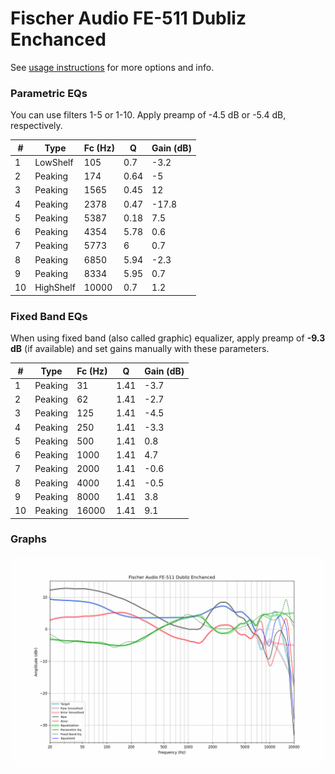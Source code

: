 # Fischer Audio FE-511 Dubliz Enchanced
See [usage instructions](https://github.com/jaakkopasanen/AutoEq#usage) for more options and info.

### Parametric EQs
You can use filters 1-5 or 1-10. Apply preamp of -4.5 dB or -5.4 dB, respectively.

|   # | Type      |   Fc (Hz) |    Q |   Gain (dB) |
|-----|-----------|-----------|------|-------------|
|   1 | LowShelf  |       105 | 0.7  |        -3.2 |
|   2 | Peaking   |       174 | 0.64 |        -5   |
|   3 | Peaking   |      1565 | 0.45 |        12   |
|   4 | Peaking   |      2378 | 0.47 |       -17.8 |
|   5 | Peaking   |      5387 | 0.18 |         7.5 |
|   6 | Peaking   |      4354 | 5.78 |         0.6 |
|   7 | Peaking   |      5773 | 6    |         0.7 |
|   8 | Peaking   |      6850 | 5.94 |        -2.3 |
|   9 | Peaking   |      8334 | 5.95 |         0.7 |
|  10 | HighShelf |     10000 | 0.7  |         1.2 |

### Fixed Band EQs
When using fixed band (also called graphic) equalizer, apply preamp of **-9.3 dB** (if available) and set gains manually with these parameters.

|   # | Type    |   Fc (Hz) |    Q |   Gain (dB) |
|-----|---------|-----------|------|-------------|
|   1 | Peaking |        31 | 1.41 |        -3.7 |
|   2 | Peaking |        62 | 1.41 |        -2.7 |
|   3 | Peaking |       125 | 1.41 |        -4.5 |
|   4 | Peaking |       250 | 1.41 |        -3.3 |
|   5 | Peaking |       500 | 1.41 |         0.8 |
|   6 | Peaking |      1000 | 1.41 |         4.7 |
|   7 | Peaking |      2000 | 1.41 |        -0.6 |
|   8 | Peaking |      4000 | 1.41 |        -0.5 |
|   9 | Peaking |      8000 | 1.41 |         3.8 |
|  10 | Peaking |     16000 | 1.41 |         9.1 |

### Graphs
![](./Fischer%20Audio%20FE-511%20Dubliz%20Enchanced.png)
